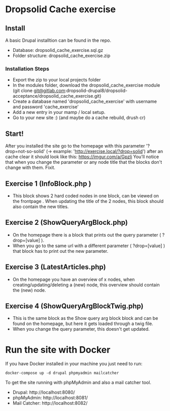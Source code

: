 # Dropsolid Cache exercise

## Install

A basic Drupal installtion can be found in the repo.
- Database: dropsolid_cache_exercise.sql.gz
- Folder structure: dropsolid_cache_exercise.zip

### Installation Steps
- Export the zip to your local projects folder
- In the modules folder, download the dropsolid_cache_exercise module (git clone git@gitlab.com:dropsolid-drupal8/dropsolid-acceptance/dropsolid_cache_exercise.git)
- Create a database named 'dropsolid_cache_exercise' with username and password 'cache_exercise'
- Add a new entry in your mamp / local setup.
- Go to your new site :) (and maybe do a cache rebuild, drush cr)

## Start!
After you installed the site go to the homepage with this parameter '?drop=not-so-solid' (-> example: 'http://exercise.local/?drop=solid') after an cache clear it should look like this: https://imgur.com/a/Gpzli
You'll notice that when you change the parameter or any node title that the blocks don't change with them. Fixit.

## Exercise 1 (InfoBlock.php )
 - This block shows 2 hard coded nodes in one block, can be viewed on the frontpage . When updating the title of the 2 nodes, this block should also contain the new titles.

## Exercise 2 (ShowQueryArgBlock.php)
- On the homepage there is a block that prints out the query parameter ( ?drop=[value] ).
- When you go to the same url with a different parameter ( ?drop=[value] ) that block has to print out the new parameter.

## Exercise 3 (LatestArticles.php)
- On the homepage you have an overview of x nodes, when creating/updating/deleting a (new) node, this overview should contain the (new) node.

## Exercise 4 (ShowQueryArgBlockTwig.php)
- This is the same block as the Show query arg block block and can be found on the homepage, but here it gets loaded through a twig file.
- When you change the query parameter, this doesn't get updated.

# Run the site with Docker

If you have Docker installed in your machine you just need to run:

```
docker-compose up -d drupal phpmyadmin mailcatcher
```

To get the site running with phpMyAdmin and also a mail catcher tool.

- Drupal: http://localhost:8080/
- phpMyAdmin: http://localhost:8081/
- Mail Catcher: http://localhost:8082/